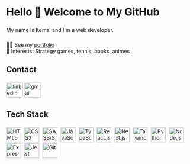 <h1 align="left">Hello 👋 Welcome to My GitHub</h1>

###

<p align="left">My name is Kemal and I'm a web developer.</p>

###

<p align="left">👨‍💻 See my <a href="https://kemalgalip.vercel.app" target="_blank">portfolio</a><br>👀 Interests: Strategy games, tennis, books, animes</p>

###

<h2 align="left">Contact</h2>

###

<div align="left">
  <a href="https://www.linkedin.com/in/kemalgalip/" target="_blank">
    <img src="https://raw.githubusercontent.com/maurodesouza/profile-readme-generator/master/src/assets/icons/social/linkedin/default.svg" width="45" height="40" alt="linkedin logo"  />
  </a>
  <a href="mailto:kemalgalipbusiness@gmail.com" target="_blank">
    <img src="https://raw.githubusercontent.com/maurodesouza/profile-readme-generator/master/src/assets/icons/social/gmail/default.svg" width="45" height="40" alt="gmail logo"  />
  </a>
</div>

###

<h2 align="left">Tech Stack</h2>

###

<div align="left">
  <img src="https://cdn.jsdelivr.net/gh/devicons/devicon/icons/html5/html5-original.svg" height="40" alt="HTML5"  />
  <img width="1" />
  <img src="https://cdn.jsdelivr.net/gh/devicons/devicon/icons/css3/css3-original.svg" height="40" alt="CSS3"  />
  <img width="1" />
  <img src="https://cdn.jsdelivr.net/gh/devicons/devicon/icons/sass/sass-original.svg" height="40" alt="SASS/SCSS"  />
  <img width="1" />
  <img src="https://cdn.jsdelivr.net/gh/devicons/devicon/icons/javascript/javascript-original.svg" height="40" alt="JavaScript"  />
  <img width="1" />
  <img src="https://cdn.jsdelivr.net/gh/devicons/devicon/icons/typescript/typescript-original.svg" height="40" alt="TypeScript"  />
  <img width="1" />
  <img src="https://cdn.jsdelivr.net/gh/devicons/devicon/icons/react/react-original.svg" height="40" alt="React.js"  />
  <img width="1" />
  <img src="https://cdn.jsdelivr.net/gh/devicons/devicon/icons/nextjs/nextjs-original.svg" height="40" alt="Next.js"  />
  <img width="1" />
  <img src="https://cdn.simpleicons.org/tailwindcss/06B6D4" height="40" alt="TailwindCSS"  />
  <img width="1" />
  <img src="https://cdn.jsdelivr.net/gh/devicons/devicon/icons/python/python-original.svg" height="40" alt="Python"  />
  <img width="1" />
  <img src="https://cdn.jsdelivr.net/gh/devicons/devicon/icons/nodejs/nodejs-original.svg" height="40" alt="Node.js"  />
  <img width="1" />
  <img src="https://cdn.jsdelivr.net/gh/devicons/devicon/icons/express/express-original.svg" height="40" alt="Express.js"  />
  <img width="1" />
  <img src="https://cdn.simpleicons.org/jest/C21325" height="40" alt="Jest"  />
  <img width="1" />
  <img src="https://cdn.simpleicons.org/git/F05032" height="40" alt="Git"  />
</div>

###
